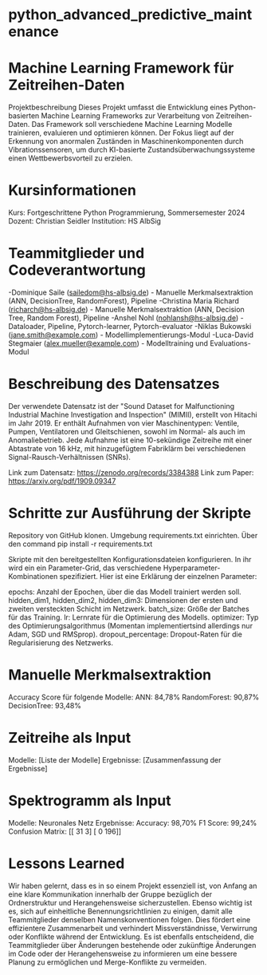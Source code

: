 # python_advanced_predictive_maintenance
# Machine Learning Framework für Zeitreihen-Daten
Projektbeschreibung
Dieses Projekt umfasst die Entwicklung eines Python-basierten Machine Learning Frameworks zur Verarbeitung von Zeitreihen-Daten. Das Framework soll verschiedene Machine Learning Modelle trainieren, evaluieren und optimieren können. Der Fokus liegt auf der Erkennung von anormalen Zuständen in Maschinenkomponenten durch Vibrationssensoren, um durch KI-basierte Zustandsüberwachungssysteme einen Wettbewerbsvorteil zu erzielen.

# Kursinformationen
Kurs: Fortgeschrittene Python Programmierung, Sommersemester 2024
Dozent: Christian Seidler
Institution: HS AlbSig

# Teammitglieder und Codeverantwortung
-Dominique Saile (sailedom@hs-albsig.de) - Manuelle Merkmalsextraktion (ANN, DecisionTree, RandomForest), Pipeline
-Christina Maria Richard (richarch@hs-albsig.de) - Manuelle Merkmalsextraktion (ANN, Decision Tree, Random Forest), Pipeline
-Anshel Nohl (nohlansh@hs-albsig.de) - Dataloader, Pipeline, Pytorch-learner, Pytorch-evaluator 
-Niklas Bukowski (jane.smith@example.com) - Modellimplementierungs-Modul
-Luca-David Stegmaier (alex.mueller@example.com) - Modelltraining und Evaluations-Modul

# Beschreibung des Datensatzes
Der verwendete Datensatz ist der "Sound Dataset for Malfunctioning Industrial Machine Investigation and Inspection" (MIMII), erstellt von Hitachi im Jahr 2019. Er enthält Aufnahmen von vier Maschinentypen: Ventile, Pumpen, Ventilatoren und Gleitschienen, sowohl im Normal- als auch im Anomaliebetrieb. Jede Aufnahme ist eine 10-sekündige Zeitreihe mit einer Abtastrate von 16 kHz, mit hinzugefügtem Fabriklärm bei verschiedenen Signal-Rausch-Verhältnissen (SNRs).

Link zum Datensatz: https://zenodo.org/records/3384388
Link zum Paper: https://arxiv.org/pdf/1909.09347 

# Schritte zur Ausführung der Skripte
Repository von GitHub klonen.
Umgebung requirements.txt einrichten. Über den command pip install -r requirements.txt

Skripte mit den bereitgestellten Konfigurationsdateien konfigurieren.
In ihr wird ein ein Parameter-Grid, das verschiedene Hyperparameter-Kombinationen spezifiziert. Hier ist eine Erklärung der einzelnen Parameter:

epochs: Anzahl der Epochen, über die das Modell trainiert werden soll.
hidden_dim1, hidden_dim2, hidden_dim3: Dimensionen der ersten und zweiten versteckten Schicht im Netzwerk.
batch_size: Größe der Batches für das Training.
lr: Lernrate für die Optimierung des Modells.
optimizer: Typ des Optimierungsalgorithmus (Momentan implementiertsind allerdings nur Adam, SGD und RMSprop).
dropout_percentage: Dropout-Raten für die Regularisierung des Netzwerks.


# Manuelle Merkmalsextraktion 
Accuracy Score für folgende Modelle:
ANN: 84,78%
RandomForest: 90,87%
DecisionTree: 93,48%

# Zeitreihe als Input
Modelle: [Liste der Modelle]
Ergebnisse: [Zusammenfassung der Ergebnisse]

# Spektrogramm als Input
Modelle: Neuronales Netz
Ergebnisse: 
Accuracy: 98,70%
F1 Score: 99,24%
Confusion Matrix:
[[ 31   3]​
 [  0 196]]

# Lessons Learned
Wir haben gelernt, dass es in so einem Projekt essenziell ist, von Anfang an eine klare Kommunikation innerhalb der Gruppe bezüglich der Ordnerstruktur und Herangehensweise sicherzustellen. 
Ebenso wichtig ist es, sich auf einheitliche Benennungsrichtlinien zu einigen, damit alle Teammitglieder denselben Namenskonventionen folgen. Dies fördert eine effizientere Zusammenarbeit und verhindert Missverständnisse, Verwirrung oder Konflikte während der Entwicklung.
Es ist ebenfalls entscheidend, die Teammitglieder über Änderungen bestehende oder zukünftige Änderungen im Code oder der Herangehensweise zu informieren um eine bessere Planung zu ermöglichen und Merge-Konflikte zu vermeiden.
